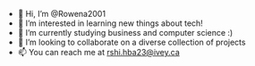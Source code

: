 - 👋 Hi, I’m @Rowena2001
- 👀 I’m interested in learning new things about tech!
- 🌱 I’m currently studying business and computer science :)
- 💞️ I’m looking to collaborate on a diverse collection of projects
- 📫 You can reach me at rshi.hba23@ivey.ca

<!---
Rowena2001/Rowena2001 is a ✨ special ✨ repository because its `README.md` (this file) appears on your GitHub profile.
You can click the Preview link to take a look at your changes.
--->
